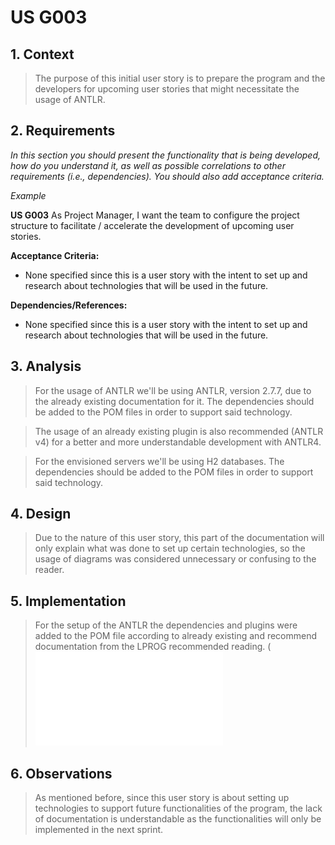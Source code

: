 # US G003

## 1. Context

> The purpose of this initial user story is to prepare the program and the developers for upcoming user stories that might necessitate the usage of ANTLR.

## 2. Requirements

*In this section you should present the functionality that is being developed, how do you understand it, as well as possible correlations to other requirements (i.e., dependencies). You should also add acceptance criteria.*

*Example*

**US G003** As Project Manager, I want the team to configure the project structure to facilitate / accelerate the development of upcoming user stories.

**Acceptance Criteria:**

 - None specified since this is a user story with the intent to set up and research about technologies that will be used in the future.

**Dependencies/References:**

 - None specified since this is a user story with the intent to set up and research about technologies that will be used in the future.

## 3. Analysis

> For the usage of ANTLR we'll be using ANTLR, version 2.7.7, due to the already existing documentation for it. The dependencies should be added to the POM files in order to support said technology.

> The usage of an already existing plugin is also recommended (ANTLR v4) for a better and more understandable development with ANTLR4.

> For the envisioned servers we'll be using H2 databases. The dependencies should be added to the POM files in order to support said technology.

## 4. Design

> Due to the nature of this user story, this part of the documentation will only explain what was done to set up certain technologies, so the usage of diagrams was considered unnecessary or confusing to the reader.

## 5. Implementation

> For the setup of the ANTLR the dependencies and plugins were added to the POM file according to already existing and recommend documentation from the LPROG recommended reading. (![ANTLR Mega Tutorial](ANTLR_Mega_Tutorial.pdf)

## 6. Observations

> As mentioned before, since this user story is about setting up technologies to support future functionalities of the program, the lack of documentation is understandable as the functionalities will only be implemented in the next sprint.
